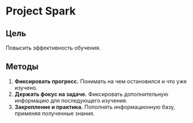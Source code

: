 <h1>Project Spark</h1>

<h2>Цель</h2>

<p>
Повысить эффективность обучения.
</p>

<h2>Методы</h2>

<ol>
<li><b>Фиксировать прогресс.</b> Понимать на чем остановился и что уже изучено.</li>
<li><b>Держать фокус на задаче.</b> Фиксировать дополнительную информацию для последующего изучения.</li>
<li><b>Закрепление и практика.</b> Пополнять информационную базу, применяя полученные знания.</li>
</ol>
